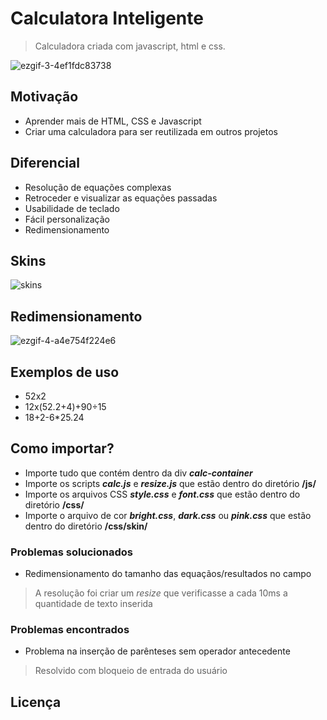 # Calculatora Inteligente
> Calculadora criada com javascript, html e css.

![ezgif-3-4ef1fdc83738](https://user-images.githubusercontent.com/55330156/137602473-4ecb6e24-2691-4156-a32a-ca11deb62c9c.gif)

## Motivação
- Aprender mais de HTML, CSS e Javascript
- Criar uma calculadora para ser reutilizada em outros projetos

## Diferencial
- Resolução de equações complexas
- Retroceder e visualizar as equações passadas
- Usabilidade de teclado
- Fácil personalização
- Redimensionamento 

## Skins
![skins](https://user-images.githubusercontent.com/55330156/137604452-dae3eb58-dbc0-4d44-a513-f4eaa6f0fc81.jpg)

## Redimensionamento
![ezgif-4-a4e754f224e6](https://user-images.githubusercontent.com/55330156/137604467-efa2f346-0c46-48e6-add1-28445c61606c.gif)
 
## Exemplos de uso
- 52x2
- 12x(52.2+4)+90÷15
- 18+2-6*25.24

## Como importar?
- Importe tudo que contém dentro da div ***calc-container***
- Importe os scripts ***calc.js*** e ***resize.js*** que estão dentro do diretório **/js/**
- Importe os arquivos CSS ***style.css*** e ***font.css*** que estão dentro do diretório **/css/**
- Importe o arquivo de cor ***bright.css***, ***dark.css*** ou ***pink.css*** que estão dentro do diretório **/css/skin/**

### Problemas solucionados
- Redimensionamento do tamanho das equaçãos/resultados no campo
> A resolução foi criar um _resize_ que verificasse a cada 
10ms a quantidade de texto inserida

### Problemas encontrados
- Problema na inserção de parênteses sem operador antecedente
> Resolvido com bloqueio de entrada do usuário

## Licença

